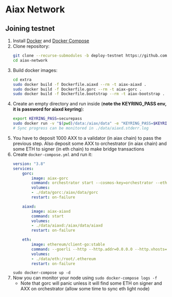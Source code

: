 # Aiax Network

## Joining testnet

1. Install [Docker](https://docs.docker.com/get-docker/) and [Docker Compose](https://docs.docker.com/compose/install/)
2. Clone repository:
    ```bash
    git clone --recurse-submodules -b deploy-testnet https://github.com/aiax-network/aiax-network.git
    cd aiax-network
    ```
3. Build docker images:
    ```bash
    cd extra
    sudo docker build -f Dockerfile.aiaxd --rm -t aiax-aiaxd .
    sudo docker build -f Dockerfile.gorc --rm -t aiax-gorc .
    sudo docker build -f Dockerfile.bootstrap --rm -t aiax-bootstrap .
    ```
4. Create an empty directory and run inside (**note the KEYRING_PASS env, it is password for aiaxd keyring**):
    ```bash
    export KEYRING_PASS=securepass
    sudo docker run -v "$(pwd)/data:/aiax/data" -e "KEYRING_PASS=$KEYRING_PASS" -it aiax-bootstrap
    # Sync progress can be monitored in ./data/aiaxd.stderr.log
    ```
5. You have to deposit 1000 AXX to a validator (in aiax chain) to pass the previous step. Also deposit some AXX to orchestrator (in aiax chain) and some ETH to signer (in eth chain) to make bridge transactions
6. Create `docker-compose.yml` and run it:
    ```yaml
    version: "3.8"
    services:
        gorc:
            image: aiax-gorc
            command: orchestrator start --cosmos-key=orchestrator --ethereum-key=signer
            volumes:
            - ./data/gorc:/aiax/data/gorc
            restart: on-failure

        aiaxd:
            image: aiax-aiaxd
            command: start
            volumes:
            - ./data/aiaxd:/aiax/data/aiaxd
            restart: on-failure

        eth:
            image: ethereum/client-go:stable
            command: --goerli --http --http.addr=0.0.0.0 --http.vhosts=* --syncmode light
            volumes:
            - ./data/eth:/root/.ethereum
            restart: on-failure
    ```
    `sudo docker-compose up -d`
7. Now you can monitor your node using `sudo docker-compose logs -f`
    - Note that gorc will panic unless it will find some ETH on signer and AXX on orchestrator (allow some time to sync eth light node)

